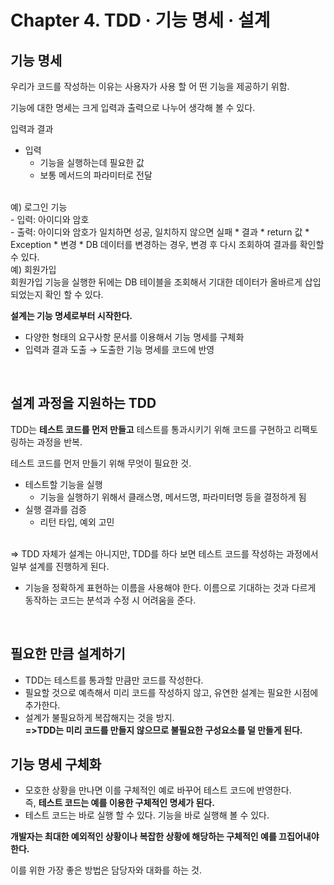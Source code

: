 # Chapter 4. TDD · 기능 명세 · 설계

## 기능 명세

우리가 코드를 작성하는 이유는 사용자가 사용 할 어 떤 기능을 제공하기 위함.

기능에 대한 명세는 크게 입력과 출력으로 나누어 생각해 볼 수 있다.

입력과 결과

* 입력
  * 기능을 실행하는데 필요한 값
  * 보통 메서드의 파라미터로 전달
<br>
    예) 로그인 기능<br>
        - 입력: 아이디와 암호<br>
        - 출력: 아이디와 암호가 일치하면 성공, 일치하지 않으면 실패
* 결과
  * return 값
  * Exception
  * 변경
    * DB 데이터를 변경하는 경우, 변경 후 다시 조회하여 결과를 확인할 수 있다.<br>
    예) 회원가입<br>
    회원가입 기능을 실행한 뒤에는 DB 테이블을 조회해서 기대한 데이터가 올바르게 삽입 되었는지 확인 할 수 있다.
<br>

**설계는 기능 명세로부터 시작한다.**
* 다양한 형태의 요구사항 문서를 이용해서 기능 명세를 구체화
* 입력과 결과 도출 → 도출한 기능 명세를 코드에 반영
<br>

## 설계 과정을 지원하는 TDD
TDD는 **테스트 코드를 먼저 만들고** 테스트를 통과시키기 위해 코드를 구현하고 리팩토링하는 과정을 반복.

테스트 코드를 먼저 만들기 위해 무엇이 필요한 것.
* 테스트할 기능을 실행
  * 기능을 실행하기 위해서 클래스명, 메서드명, 파라미터명 등을 결정하게 됨
* 실행 결과를 검증
  *  리턴 타입, 예외 고민
  <br>
=> TDD 자체가 설계는 아니지만, TDD를 하다 보면 테스트 코드를 작성하는 과정에서 일부 설계를 진행하게 된다.
* 기능을 정확하게 표현하는 이름을 사용해야 한다. 이름으로 기대하는 것과 다르게 동작하는 코드는 분석과 수정 시 어려움을 준다.
<br>

## 필요한 만큼 설계하기
* TDD는 테스트를 통과할 만큼만 코드를 작성한다.
* 필요할 것으로 예측해서 미리 코드를 작성하지 않고, 유연한 설계는 필요한 시점에 추가한다.
* 설계가 불필요하게 복잡해지는 것을 방지.<br>
**=>TDD는 미리 코드를 만들지 않으므로 불필요한 구성요소를 덜 만들게 된다.**

## 기능 명세 구체화
- 모호한 상황을 만나면 이를 구체적인 예로 바꾸어 테스트 코드에 반영한다. <br>
즉, **테스트 코드는 예를 이용한 구체적인 명세가 된다.**<br>
- 테스트 코드는 바로 실행 할 수 있다. 
기능을 바로 실행해 볼 수 있다.

**개발자는 최대한 예외적인 상황이나 복잡한 상황에 해당하는 구체적인 예를 끄집어내야 한다.**<br>

이를 위한 가장 좋은 방법은 담당자와 대화를 하는 것.



